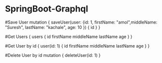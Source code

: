 # SpringBoot-Graphql



#Save User
mutation {
  saveUser(user: {id: 1, firstName: "amol",middleName: "Suresh", lastName: "kachale", age: 10 }) {
    id
  }
}

#Get Users
{
  users {
    id
    firstName
    middleName
    lastName
    age
  }
}

#Get User by id
{
  user(id: 1) {
    id
    firstName
    middleName
    lastName
    age
  }
}


#Delete User by id
mutation {
  deleteUser(id: 1)
}
